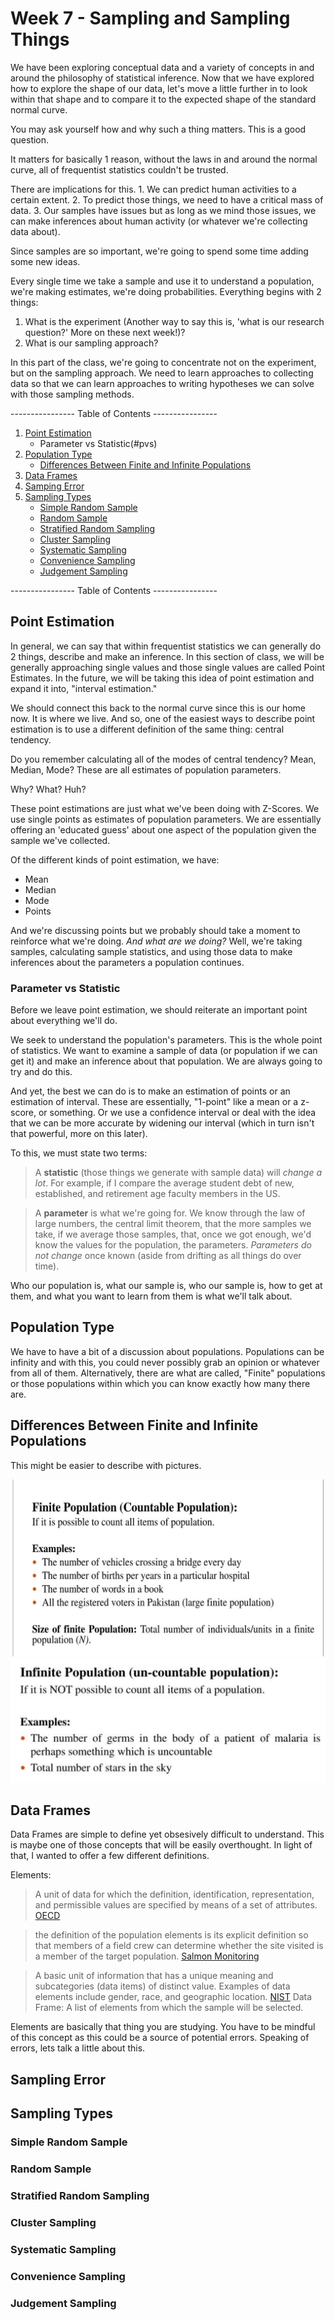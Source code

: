 # Week 7 - Sampling and Sampling Things
We have been exploring conceptual data and a variety of concepts in and around the philosophy of statistical inference. Now that we have explored how to explore the shape of our data, let's move a little further in to look within that shape and to compare it to the expected shape of the standard normal curve. 

You may ask yourself how and why such a thing matters. This is a good question.

It matters for basically 1 reason, without the laws in and around the normal curve, all of frequentist statistics couldn't be trusted. 

There are implications for this. 1. We can predict human activities to a certain extent. 2. To predict those things, we need to have a critical mass of data. 3. Our samples have issues but as long as we mind those issues, we can make inferences about human activity (or whatever we're collecting data about).

Since samples are so important, we're going to spend some time adding some new ideas. 

Every single time we take a sample and use it to understand a population, we're making estimates, we're doing probabilities. Everything begins with 2 things: 
1. What is the experiment (Another way to say this is, 'what is our research question?' More on these next week!)?
1. What is our sampling approach?

In this part of the class, we're going to concentrate not on the experiment, but on the sampling approach. We need to learn approaches to collecting data so that we can learn approaches to writing hypotheses we can solve with those sampling methods. 

---------------- Table of Contents ---------------- 

1. [Point Estimation](#pe)
	* Parameter vs Statistic(#pvs)
1. [Population Type](#pt)
	* [Differences Between Finite and Infinite Populations](#fin-infin)
1. [Data Frames](#df)
1. [Samping Error](#samper)
1. [Sampling Types](#st)
	* [Simple Random Sample](#srs)
	* [Random Sample](#rs)
	* [Stratified Random Sampling](#strs)
	* [Cluster Sampling](#cs)
	* [Systematic Sampling](#ss)
	* [Convenience Sampling](#cons)
	* [Judgement Sampling](#js)


---------------- Table of Contents ---------------- 

## <a id="pe"></a>Point Estimation

In general, we can say that within frequentist statistics we can generally do 2 things, describe and make an inference. In this section of class, we will be generally approaching single values and those single values are called Point Estimates. In the future, we will be taking this idea of point estimation and expand it into, "interval estimation."

We should connect this back to the normal curve since this is our home now. It is where we live. And so, one of the easiest ways to describe point estimation is to use a different definition of the same thing: central tendency. 

Do you remember calculating all of the modes of central tendency? Mean, Median, Mode? These are all estimates of population parameters.

Why? What? Huh?

These point estimations are just what we've been doing with Z-Scores. We use single points as estimates of population parameters. We are essentially offering an 'educated guess' about one aspect of the population given the sample we've collected. 

Of the different kinds of point estimation, we have: 
* Mean
* Median
* Mode
* Points

And we're discussing points but we probably should take a moment to reinforce what we're doing. *And what are we doing?* Well, we're taking samples, calculating sample statistics, and using those data to make inferences about the parameters a population continues.

### <a id="pvs"></a>Parameter vs Statistic

Before we leave point estimation, we should reiterate an important point about everything we'll do. 

We seek to understand the population's parameters. This is the whole point of statistics. We want to examine a sample of data (or population if we can get it) and make an inference about that population. We are always going to try and do this. 

And yet, the best we can do is to make an estimation of points or an estimation of interval. These are essentially, "1-point" like a mean or a z-score, or something. Or we use a confidence interval or deal with the idea that we can be more accurate by widening our interval (which in turn isn't that powerful, more on this later). 

To this, we must state two terms: 

> A **statistic** (those things we generate with sample data) will *change a lot*. For example, if I compare the average student debt of new, established, and retirement age faculty members in the US. 

> A **parameter** is what we're going for. We know through the law of large numbers, the central limit theorem, that the more samples we take, if we average those samples, that, once we got enough, we'd know the values for the population, the parameters. *Parameters do not change* once known (aside from drifting as all things do over time).

Who our population is, what our sample is, who our sample is, how to get at them, and what you want to learn from them is what we'll talk about.


## <a id="pt"></a>Population Type

We have to have a bit of a discussion about populations. Populations can be infinity and with this, you could never possibly grab an opinion or whatever from all of them. Alternatively, there are what are called, "Finite" populations or those populations within which you can know exactly how many there are. 

## <a id="fin-infin"></a>Differences Between Finite and Infinite Populations

This might be easier to describe with pictures. 

![An image of populations vs samples](/images/finite.jpg)
![An image of populations vs samples](/images/infinite.png)


## <a id="df"></a>Data Frames

Data Frames are simple to define yet obsesively difficult to understand. This is maybe one of those concepts that will be easily overthought. In light of that, I wanted to offer a few different definitions. 

Elements: 
> A unit of data for which the definition, identification, representation, and permissible values are specified by means of a set of attributes. [OECD](https://stats.oecd.org/glossary/detail.asp?ID=538#:~:text=A%20data%20element%20is%20a,of%20a%20set%20of%20attributes.)

> the definition of the population elements is its explicit definition so that members of a field crew can determine whether the site visited is a member of the target population. [Salmon Monitoring](https://groups.nceas.ucsb.edu/monitoring-kb/resources/statistical-definitions/element-of-a-population.html)

> A basic unit of information that has a unique meaning and subcategories (data items) of distinct value. Examples of data elements include gender, race, and geographic location. [NIST](https://csrc.nist.gov/glossary/term/data_element)
Data Frame: A list of elements from which the sample will be selected.

Elements are basically that thing you are studying. You have to be mindful of this concept as this could be a source of potential errors. Speaking of errors, lets talk a little about this. 

## <a id="samper"></a>Sampling Error

## <a id="st"></a>Sampling Types

### <a id="srs"></a>Simple Random Sample

### <a id="rs"></a>Random Sample

### <a id="strs"></a>Stratified Random Sampling

### <a id="cs"></a>Cluster Sampling

### <a id="ss"></a>Systematic Sampling

### <a id="cons"></a>Convenience Sampling

### <a id="js"></a>Judgement Sampling




